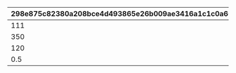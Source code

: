 |298e875c82380a208bce4d493865e26b009ae3416a1c1c0a6687ccfa40678b39|8247088e5b42f7f94c22b8a3b67d17e1299c91a28f23595f8f443344ed40f195|affc838c7dd78ac3e13ccd45b23db94d4d925857c2fb2813d35cbedefb8b391e|0ef4e5727b249cf04464226e610062a58c18804e03f1ebed8e5d98d47e0bf9e7|
| --- | --- | --- | --- |
|111|1|108|105|
|350|2|255|160|
|120|3|110|105|
|0.5|4|1.5|2.5|